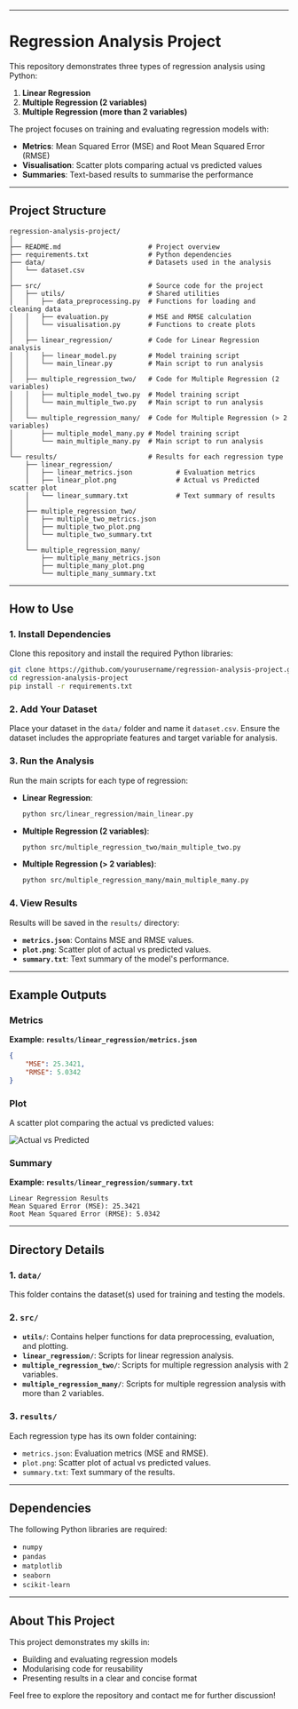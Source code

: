 

---

# **Regression Analysis Project**

This repository demonstrates three types of regression analysis using Python:
1. **Linear Regression**
2. **Multiple Regression (2 variables)**
3. **Multiple Regression (more than 2 variables)**

The project focuses on training and evaluating regression models with:
- **Metrics**: Mean Squared Error (MSE) and Root Mean Squared Error (RMSE)
- **Visualisation**: Scatter plots comparing actual vs predicted values
- **Summaries**: Text-based results to summarise the performance

---

## **Project Structure**

```
regression-analysis-project/
│
├── README.md                      # Project overview
├── requirements.txt               # Python dependencies
├── data/                          # Datasets used in the analysis
│   └── dataset.csv
│
├── src/                           # Source code for the project
│   ├── utils/                     # Shared utilities
│   │   ├── data_preprocessing.py  # Functions for loading and cleaning data
│   │   ├── evaluation.py          # MSE and RMSE calculation
│   │   └── visualisation.py       # Functions to create plots
│   │
│   ├── linear_regression/         # Code for Linear Regression analysis
│   │   ├── linear_model.py        # Model training script
│   │   └── main_linear.py         # Main script to run analysis
│   │
│   ├── multiple_regression_two/   # Code for Multiple Regression (2 variables)
│   │   ├── multiple_model_two.py  # Model training script
│   │   └── main_multiple_two.py   # Main script to run analysis
│   │
│   └── multiple_regression_many/  # Code for Multiple Regression (> 2 variables)
│       ├── multiple_model_many.py # Model training script
│       └── main_multiple_many.py  # Main script to run analysis
│
└── results/                       # Results for each regression type
    ├── linear_regression/
    │   ├── linear_metrics.json           # Evaluation metrics
    │   ├── linear_plot.png               # Actual vs Predicted scatter plot
    │   └── linear_summary.txt            # Text summary of results
    │
    ├── multiple_regression_two/
    │   ├── multiple_two_metrics.json
    │   ├── multiple_two_plot.png
    │   └── multiple_two_summary.txt
    │
    └── multiple_regression_many/
        ├── multiple_many_metrics.json
        ├── multiple_many_plot.png
        └── multiple_many_summary.txt
```

---

## **How to Use**

### **1. Install Dependencies**
Clone this repository and install the required Python libraries:
```bash
git clone https://github.com/yourusername/regression-analysis-project.git
cd regression-analysis-project
pip install -r requirements.txt
```

### **2. Add Your Dataset**
Place your dataset in the `data/` folder and name it `dataset.csv`. Ensure the dataset includes the appropriate features and target variable for analysis.

### **3. Run the Analysis**
Run the main scripts for each type of regression:
- **Linear Regression**:
  ```bash
  python src/linear_regression/main_linear.py
  ```
- **Multiple Regression (2 variables)**:
  ```bash
  python src/multiple_regression_two/main_multiple_two.py
  ```
- **Multiple Regression (> 2 variables)**:
  ```bash
  python src/multiple_regression_many/main_multiple_many.py
  ```

### **4. View Results**
Results will be saved in the `results/` directory:
- **`metrics.json`**: Contains MSE and RMSE values.
- **`plot.png`**: Scatter plot of actual vs predicted values.
- **`summary.txt`**: Text summary of the model's performance.

---

## **Example Outputs**

### **Metrics**
**Example: `results/linear_regression/metrics.json`**
```json
{
    "MSE": 25.3421,
    "RMSE": 5.0342
}
```

### **Plot**
A scatter plot comparing the actual vs predicted values:

![Actual vs Predicted](results/linear_regression/plot.png)

### **Summary**
**Example: `results/linear_regression/summary.txt`**
```
Linear Regression Results
Mean Squared Error (MSE): 25.3421
Root Mean Squared Error (RMSE): 5.0342
```

---

## **Directory Details**

### **1. `data/`**
This folder contains the dataset(s) used for training and testing the models.

### **2. `src/`**
- **`utils/`**: Contains helper functions for data preprocessing, evaluation, and plotting.
- **`linear_regression/`**: Scripts for linear regression analysis.
- **`multiple_regression_two/`**: Scripts for multiple regression analysis with 2 variables.
- **`multiple_regression_many/`**: Scripts for multiple regression analysis with more than 2 variables.

### **3. `results/`**
Each regression type has its own folder containing:
- `metrics.json`: Evaluation metrics (MSE and RMSE).
- `plot.png`: Scatter plot of actual vs predicted values.
- `summary.txt`: Text summary of the results.

---

## **Dependencies**
The following Python libraries are required:
- `numpy`
- `pandas`
- `matplotlib`
- `seaborn`
- `scikit-learn`

---

## **About This Project**
This project demonstrates my skills in:
- Building and evaluating regression models
- Modularising code for reusability
- Presenting results in a clear and concise format

Feel free to explore the repository and contact me for further discussion!
